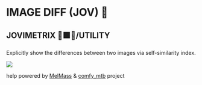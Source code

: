 
# IMAGE DIFF (JOV) 📏
## JOVIMETRIX 🔺🟩🔵/UTILITY
<p>Explicitly show the differences between two images via self-similarity index.</p>

![](https://raw.githubusercontent.com/Amorano/Jovimetrix-examples/master/node/IMAGE%20DIFF/IMAGE%20DIFF.gif)

help powered by [MelMass](https://github.com/melMass) & [comfy_mtb](https://github.com/melMass/comfy_mtb) project
